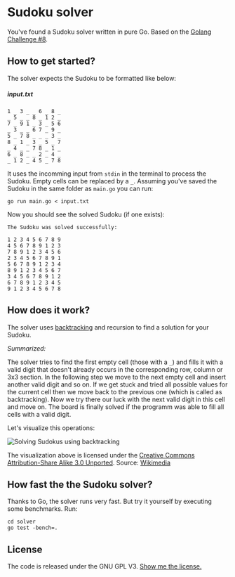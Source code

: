 # Sudoku solver

You've found a Sudoku solver written in pure Go. Based on the [Golang Challenge #8](http://golang-challenge.com/go-challenge8/).

## How to get started?

The solver expects the Sudoku to be formatted like below:

##### input.txt

    1 _ 3 _ _ 6 _ 8 _
    _ 5 _ _ 8 _ 1 2 _
    7 _ 9 1 _ 3 _ 5 6
    _ 3 _ _ 6 7 _ 9 _
    5 _ 7 8 _ _ _ 3 _
    8 _ 1 _ 3 _ 5 _ 7
    _ 4 _ _ 7 8 _ 1 _
    6 _ 8 _ _ 2 _ 4 _
    _ 1 2 _ 4 5 _ 7 8 

It uses the incomming input from `stdin` in the terminal to process the Sudoku. Empty cells can be replaced by a `_`. Assuming you've saved the Sudoku in the same folder as `main.go` you can run:

    go run main.go < input.txt

Now you should see the solved Sudoku (if one exists):

    The Sudoku was solved successfully:
    
    1 2 3 4 5 6 7 8 9
    4 5 6 7 8 9 1 2 3
    7 8 9 1 2 3 4 5 6
    2 3 4 5 6 7 8 9 1
    5 6 7 8 9 1 2 3 4
    8 9 1 2 3 4 5 6 7
    3 4 5 6 7 8 9 1 2
    6 7 8 9 1 2 3 4 5
    9 1 2 3 4 5 6 7 8


## How does it work?

The solver uses [backtracking](https://en.wikipedia.org/wiki/Backtracking#Examples) and recursion to find a solution for your Sudoku. 

*Summarized:*

The solver tries to find the first empty cell (those with a `_`) and fills it with a valid digit that doesn't already occurs in the corresponding row, column or 3x3 section. In the following step we move to the next empty cell and insert another valid digit and so on. If we get stuck and tried all possible values for the current cell then we move back to the previous one (which is called as backtracking). Now we try there our luck with the next valid digit in this cell and move on. The board is finally solved if the programm was able to fill all cells with a valid digit.

Let's visualize this operations:

![Solving Sudokus using backtracking](https://upload.wikimedia.org/wikipedia/commons/8/8c/Sudoku_solved_by_bactracking.gif)

The visualization above is licensed under the [Creative Commons Attribution-Share Alike 3.0 Unported](https://creativecommons.org/licenses/by-sa/3.0/deed.en). Source: [Wikimedia](https://commons.wikimedia.org/wiki/File:Sudoku_solved_by_bactracking.gif)


## How fast the the Sudoku solver?

Thanks to Go, the solver runs very fast. But try it yourself by executing some benchmarks. Run:

    cd solver
    go test -bench=.


## License

The code is released under the GNU GPL V3. [Show me the license.](https://github.com/digitalcraftsman/sudoku/blob/master/LICENSE.md)